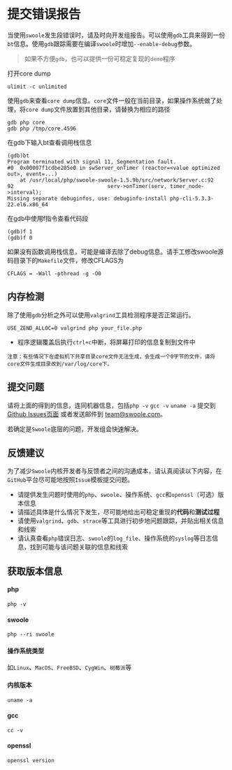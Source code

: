 # 提交错误报告

当使用`swoole`发生段错误时，请及时向开发组报告。可以使用`gdb`工具来得到一份`bt`信息。使用`gdb`跟踪需要在编译`swoole`时增加`--enable-debug`参数。

> 如果不方便`gdb`，也可以提供一份可稳定复现的`demo`程序  

打开core dump
```shell
ulimit -c unlimited
```

使用`gdb`来查看`core dump`信息。`core`文件一般在当前目录，如果操作系统做了处理，将`core dump`文件放置到其他目录，请替换为相应的路径
```
gdb php core 
gdb php /tmp/core.4596
```

在gdb下输入bt查看调用栈信息
```
(gdb)bt
Program terminated with signal 11, Segmentation fault.
#0  0x00007f1cdbe205e0 in swServer_onTimer (reactor=<value optimized out>, event=...)  
    at /usr/local/php/swoole-swoole-1.5.9b/src/network/Server.c:92
92                              serv->onTimer(serv, timer_node->interval);
Missing separate debuginfos, use: debuginfo-install php-cli-5.3.3-22.el6.x86_64
```

在gdb中使用f指令查看代码段
```
(gdb)f 1
(gdb)f 0
```

如果没有函数调用栈信息，可能是编译去除了debug信息。请手工修改swoole源码目录下的`Makefile`文件，修改CFLAGS为
```shell
CFLAGS = -Wall -pthread -g -O0
```

内存检测
-----
除了使用`gdb`分析之外可以使用`valgrind`工具检测程序是否正常运行。

```shell
USE_ZEND_ALLOC=0 valgrind php your_file.php
```

* 程序逻辑覆盖后执行`ctrl+c`中断，将屏幕打印的信息复制到文件中

```
注意：有些情况下在虚拟机下共享目录core文件无法生成，会生成一个0字节的文件，请将core文件生成目录改到/var/log/core下。
```
提交问题
-----
请将上面的得到的信息，连同机器信息，包括`php -v` `gcc -v` `uname -a` 提交到 [Github Issues页面](https://github.com/swoole/swoole-src/issues/new) 或者发送邮件到 <team@swoole.com>。

若确定是`Swoole`底层的问题，开发组会快速解决。

反馈建议
----
为了减少`Swoole`内核开发者与反馈者之间的沟通成本，请认真阅读以下内容，在`GitHub`平台尽可能地按照`Issue`模板提交问题。

* 请提供发生问题时使用的`php`、`swoole`、操作系统、`gcc`和`openssl`（可选）版本信息
* 请描述具体是什么情况下发生，尽可能地给出可稳定重现的**代码**和**测试过程**
* 请使用`valgrind`、`gdb`、`strace`等工具进行初步地问题跟踪，并贴出相关信息和线索
* 请认真查看`php`错误日志、`swoole`的`log_file`、操作系统的`syslog`等日志信息，找到可能与该问题关联的信息和线索

获取版本信息
----
#### php
```shell
php -v
```

#### swoole
```shell
php --ri swoole
```

#### 操作系统类型
如`Linux`、`MacOS`、`FreeBSD`、`CygWin`、`树莓派`等

#### 内核版本
```shell
uname -a
```

#### gcc
```shell
cc -v
```

#### openssl
```shell
openssl version
```


